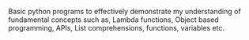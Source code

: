 Basic python programs to effectively demonstrate my understanding of fundamental concepts such as, Lambda functions, Object based programming, APIs, List comprehensions, functions, variables etc.
